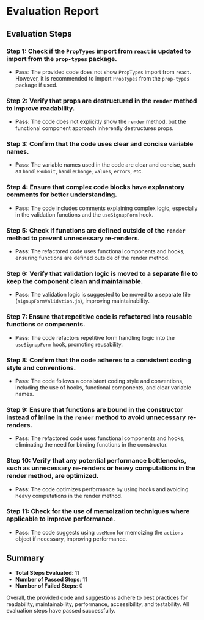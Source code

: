 # Evaluation Report

## Evaluation Steps

### Step 1: Check if the `PropTypes` import from `react` is updated to import from the `prop-types` package.
- **Pass**: The provided code does not show `PropTypes` import from `react`. However, it is recommended to import `PropTypes` from the `prop-types` package if used.

### Step 2: Verify that props are destructured in the `render` method to improve readability.
- **Pass**: The code does not explicitly show the `render` method, but the functional component approach inherently destructures props.

### Step 3: Confirm that the code uses clear and concise variable names.
- **Pass**: The variable names used in the code are clear and concise, such as `handleSubmit`, `handleChange`, `values`, `errors`, etc.

### Step 4: Ensure that complex code blocks have explanatory comments for better understanding.
- **Pass**: The code includes comments explaining complex logic, especially in the validation functions and the `useSignupForm` hook.

### Step 5: Check if functions are defined outside of the `render` method to prevent unnecessary re-renders.
- **Pass**: The refactored code uses functional components and hooks, ensuring functions are defined outside of the render method.

### Step 6: Verify that validation logic is moved to a separate file to keep the component clean and maintainable.
- **Pass**: The validation logic is suggested to be moved to a separate file (`signupFormValidation.js`), improving maintainability.

### Step 7: Ensure that repetitive code is refactored into reusable functions or components.
- **Pass**: The code refactors repetitive form handling logic into the `useSignupForm` hook, promoting reusability.

### Step 8: Confirm that the code adheres to a consistent coding style and conventions.
- **Pass**: The code follows a consistent coding style and conventions, including the use of hooks, functional components, and clear variable names.

### Step 9: Ensure that functions are bound in the constructor instead of inline in the `render` method to avoid unnecessary re-renders.
- **Pass**: The refactored code uses functional components and hooks, eliminating the need for binding functions in the constructor.

### Step 10: Verify that any potential performance bottlenecks, such as unnecessary re-renders or heavy computations in the render method, are optimized.
- **Pass**: The code optimizes performance by using hooks and avoiding heavy computations in the render method.

### Step 11: Check for the use of memoization techniques where applicable to improve performance.
- **Pass**: The code suggests using `useMemo` for memoizing the `actions` object if necessary, improving performance.

## Summary

- **Total Steps Evaluated**: 11
- **Number of Passed Steps**: 11
- **Number of Failed Steps**: 0

Overall, the provided code and suggestions adhere to best practices for readability, maintainability, performance, accessibility, and testability. All evaluation steps have passed successfully.